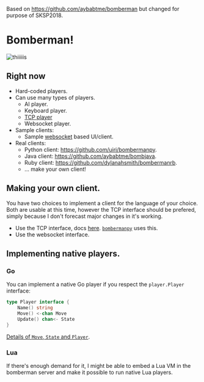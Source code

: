 Based on https://github.com/aybabtme/bomberman but changed for purpose of SKSP2018.

# Bomberman!

![thiiiiis](https://f.cloud.github.com/assets/1189716/2439669/2770d5a0-adff-11e3-9c53-af0e3a59171c.png)

## Right now

* Hard-coded players.
* Can use many types of players.
  * AI player.
  * Keyboard player.
  * [TCP player](https://github.com/aybabtme/bombertcp/blob/master/player.go)
  * Websocket player.
* Sample clients:
  * Sample [websocket](https://github.com/aybabtme/bomberweb) based UI/client.
* Real clients:
  * Python client: https://github.com/uiri/bombermanpy.
  * Java client: https://github.com/aybabtme/bombjava.
  * Ruby client: https://github.com/dylanahsmith/bombermanrb.
  * ... make your own client!

## Making your own client.

You have two choices to implement a client for the language of your choice. Both are usable at this time, however 
the TCP interface should be prefered, simply because I don't forecast major changes in it's working.

* Use the TCP interface, docs [here](https://github.com/aybabtme/bombertcp). 
  [`bombermanpy`](https://github.com/uiri/bombermanpy) uses this.
* Use the websocket interface.

## Implementing native players.

### Go

You can implement a native Go player if you respect the `player.Player` interface:

```go
type Player interface {
	Name() string
	Move() <-chan Move
	Update() chan<- State
}
```

[Details of `Move`, `State` and `Player`](https://github.com/aybabtme/bomberman/blob/master/player/player.go).

### Lua

If there's enough demand for it, I might be able to embed a Lua VM in the bomberman server and make it possible to run native Lua players.
